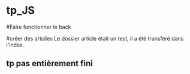 # tp_JS
#Faire fonctionner le back 

#créer des artciles 
Le dossier article était un test,
il a été transféré dans l'index.
## tp pas entièrement fini 
